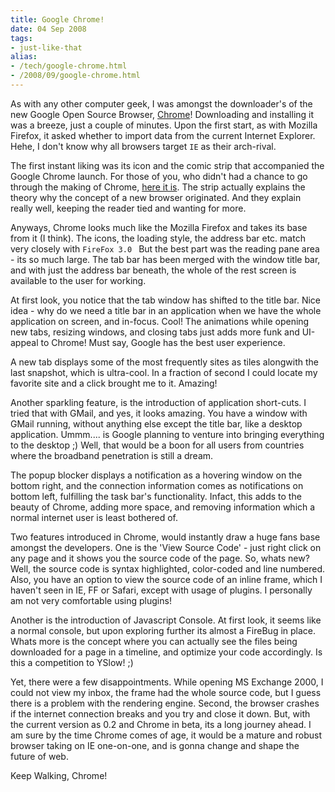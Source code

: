 ```yaml
---
title: Google Chrome!
date: 04 Sep 2008
tags: 
- just-like-that
alias:
- /tech/google-chrome.html
- /2008/09/google-chrome.html
---
```


As with any other computer geek, I was amongst the downloader's of the new 
Google Open Source Browser, <a href="http://google.com/chrome">Chrome</a>! 
Downloading and installing it was a breeze, just a couple of minutes. Upon 
the first start, as with Mozilla Firefox, it asked whether to import data 
from the current Internet Explorer. Hehe, I don't know why all browsers target 
`IE` as their arch-rival.

<!-- break here -->

The first instant liking was its icon and the comic strip that accompanied 
the Google Chrome launch. For those of you, who didn't had a chance to go 
through the making of Chrome, <a href="http://www.google.com/googlebooks/chrome/index.html">here it is</a>. 
The strip actually explains the theory why the concept of a new browser originated. 
And they explain really well, keeping the reader tied and wanting for more.

Anyways, Chrome looks much like the Mozilla Firefox and takes its base from it (I think). 
The icons, the loading style, the address bar etc. match very closely with `FireFox 3.0 `
But the best part was the reading pane area - its so much large. The tab bar has been 
merged with the window title bar, and with just the address bar beneath, the whole of 
the rest screen is available to the user for working.

At first look, you notice that the tab window has shifted to the title bar. Nice 
idea - why do we need a title bar in an application when we have the whole application 
on screen, and in-focus. Cool! The animations while opening new tabs, resizing windows, 
and closing tabs just adds more funk and UI-appeal to Chrome! Must say, Google has the 
best user experience.

A new tab displays some of the most frequently sites as tiles alongwith the 
last snapshot, which is ultra-cool. In a fraction of second I could locate my 
favorite site and a click brought me to it. Amazing!

Another sparkling feature, is the introduction of application short-cuts. I tried that 
with GMail, and yes, it looks amazing. You have a window with GMail running, without 
anything else except the title bar, like a desktop application. Ummm.... is Google 
planning to venture into bringing everything to the desktop ;) Well, that would be a 
boon for all users from countries where the broadband penetration is still a dream.

The popup blocker displays a notification as a hovering window on the bottom right, and 
the connection information comes as notifications on bottom left, fulfilling the task bar's 
functionality. Infact, this adds to the beauty of Chrome, adding more space, and removing 
information which a normal internet user is least bothered of.

Two features introduced in Chrome, would instantly draw a huge fans base amongst the 
developers. One is the 'View Source Code' - just right click on any page and it shows 
you the source code of the page. So, whats new? Well, the source code is syntax highlighted, 
color-coded and line numbered. Also, you have an option to view the source code of an 
inline frame, which I haven't seen in IE, FF or Safari, except with usage of plugins. 
I personally am not very comfortable using plugins!

Another is the introduction of Javascript Console. At first look, it seems like a normal 
console, but upon exploring further its almost a FireBug in place. Whats more is the 
concept where you can actually see the files being downloaded for a page in a timeline, 
and optimize your code accordingly. Is this a competition to YSlow! ;)

Yet, there were a few disappointments. While opening MS Exchange 2000, I could not view 
my inbox, the frame had the whole source code, but I guess there is a problem with the 
rendering engine. Second, the browser crashes if the internet connection breaks and you 
try and close it down. But, with the current version as 0.2 and Chrome in beta, its a 
long journey ahead. I am sure by the time Chrome comes of age, it would be a mature 
and robust browser taking on IE one-on-one, and is gonna change and shape the future of web.

Keep Walking, Chrome!